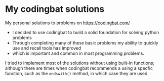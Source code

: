 # My codingbat solutions
My personal solutions to problems on https://codingbat.com/

- I decided to use codingbat to build a solid foundation for solving python problems
- Through completing many of these basic problems my ability to quickly use and recall tools has improved
- which is important and common in most programming problems.

I tried to implement most of the solutions without using built-in functions; although there are times when codingbat recommends a using a specfic function, such as the `endswith()` method, in which case they are used.
